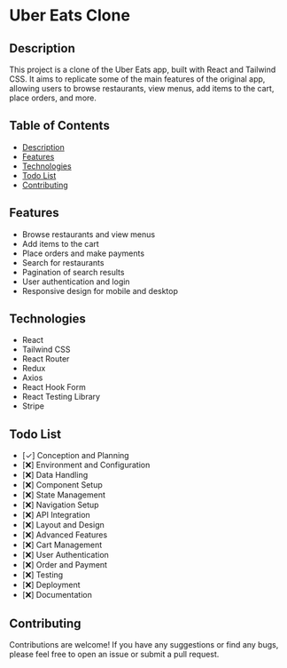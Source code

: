 # Uber Eats Clone

## Description

This project is a clone of the Uber Eats app, built with React and Tailwind CSS. It aims to replicate some of the main features of the original app, allowing users to browse restaurants, view menus, add items to the cart, place orders, and more.

## Table of Contents

- [Description](#description)
- [Features](#features)
- [Technologies](#technologies)
- [Todo List](#todo-list)
- [Contributing](#contributing)

## Features

- Browse restaurants and view menus
- Add items to the cart
- Place orders and make payments
- Search for restaurants
- Pagination of search results
- User authentication and login
- Responsive design for mobile and desktop

## Technologies

- React
- Tailwind CSS
- React Router
- Redux
- Axios
- React Hook Form
- React Testing Library
- Stripe

## Todo List

- [✓] Conception and Planning
- [❌] Environment and Configuration
- [❌] Data Handling
- [❌] Component Setup
- [❌] State Management
- [❌] Navigation Setup
- [❌] API Integration
- [❌] Layout and Design
- [❌] Advanced Features
- [❌] Cart Management
- [❌] User Authentication
- [❌] Order and Payment
- [❌] Testing
- [❌] Deployment
- [❌] Documentation

## Contributing

Contributions are welcome! If you have any suggestions or find any bugs, please feel free to open an issue or submit a pull request.
